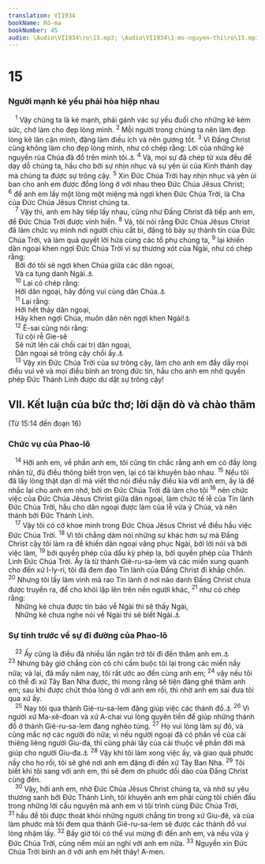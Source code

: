 ```yaml
---
translation: VI1934
bookName: Rô-ma 
bookNumber: 45
audio: \Audio\VI1934\ro\15.mp3; \Audio\VI1934\1-ms-nguyen-thi\ro\15.mp3; \Audio\VI1934\2-ms-david-dong\ro\15.mp3
---
```


<div class="title"><h1>15</h1><h3>Người mạnh kẻ yếu phải hòa hiệp nhau</h3></div>
<span class="verse ro_15_1"> <sup>1</sup> Vậy chúng ta là kẻ mạnh, phải gánh vác sự yếu đuối cho những kẻ kém sức, chớ làm cho đẹp lòng mình. </span>
<span class="verse ro_15_2"><sup>2</sup> Mỗi người trong chúng ta nên làm đẹp lòng kẻ lân cận mình, đặng làm điều ích và nên gương tốt. </span>
<span class="verse ro_15_3"><sup>3</sup> Vì Đấng Christ cũng không làm cho đẹp lòng mình, như có chép rằng: Lời của những kẻ nguyền rủa Chúa đã đổ trên mình tôi.<a data-toggle="tooltip" data-placement="bottom" title="Thi 69:9">⚓</a></span>
<span class="verse ro_15_4"><sup>4</sup> Vả, mọi sự đã chép từ xưa đều để dạy dỗ chúng ta, hầu cho bởi sự nhịn nhục và sự yên ủi của Kinh thánh dạy mà chúng ta được sự trông cậy. </span>
<span class="verse ro_15_5"><sup>5</sup> Xin Đức Chúa Trời hay nhịn nhục và yên ủi ban cho anh em được đồng lòng ở với nhau theo Đức Chúa Jêsus Christ; </span>
<span class="verse ro_15_6"><sup>6</sup> để anh em lấy một lòng một miệng mà ngợi khen Đức Chúa Trời, là Cha của Đức Chúa Jêsus Christ chúng ta. <br/></span>
<span class="verse ro_15_7"> <sup>7</sup> Vậy thì, anh em hãy tiếp lấy nhau, cũng như Đấng Christ đã tiếp anh em, để Đức Chúa Trời được vinh hiển. </span>
<span class="verse ro_15_8"><sup>8</sup> Vả, tôi nói rằng Đức Chúa Jêsus Christ đã làm chức vụ mình nơi người chịu cắt bì, đặng tỏ bày sự thành tín của Đức Chúa Trời, và làm quả quyết lời hứa cùng các tổ phụ chúng ta, </span>
<span class="verse ro_15_9"><sup>9</sup> lại khiến dân ngoại khen ngợi Đức Chúa Trời vì sự thương xót của Ngài, như có chép rằng: <br/> Bởi đó tôi sẽ ngợi khen Chúa giữa các dân ngoại, <br/> Và ca tụng danh Ngài.<a data-toggle="tooltip" data-placement="bottom" title="2Sa 22:50; Thi 18:49">⚓</a><br/></span>
<span class="verse ro_15_10"> <sup>10</sup> Lại có chép rằng: <br/> Hỡi dân ngoại, hãy đồng vui cùng dân Chúa.<a data-toggle="tooltip" data-placement="bottom" title="Phu 32:43">⚓</a><br/></span>
<span class="verse ro_15_11"> <sup>11</sup> Lại rằng: <br/> Hỡi hết thảy dân ngoại, <br/> Hãy khen ngợi Chúa, muôn dân nên ngợi khen Ngài!<a data-toggle="tooltip" data-placement="bottom" title="Thi 117:1">⚓</a><br/></span>
<span class="verse ro_15_12"> <sup>12</sup> Ê-sai cũng nói rằng: <br/> Từ cội rễ Gie-sê <br/> Sẽ nứt lên cái chồi cai trị dân ngoại, <br/> Dân ngoại sẽ trông cậy chồi ấy.<a data-toggle="tooltip" data-placement="bottom" title="Es 11:10">⚓</a><br/></span>
<span class="verse ro_15_13"> <sup>13</sup> Vậy xin Đức Chúa Trời của sự trông cậy, làm cho anh em đầy dẫy mọi điều vui vẻ và mọi điều bình an trong đức tin, hầu cho anh em nhờ quyền phép Đức Thánh Linh được dư dật sự trông cậy! <br/></span>
<div class="title"><h2>VII. Kết luận của bức thơ; lời dặn dò và chào thăm</h2><p>(Từ 15:14 đến đoạn 16)</p><h3>Chức vụ của Phao-lô</h3></div>
<span class="verse ro_15_14"> <sup>14</sup> Hỡi anh em, về phần anh em, tôi cũng tin chắc rằng anh em có đầy lòng nhân từ, đủ điều thông biết trọn vẹn, lại có tài khuyên bảo nhau. </span>
<span class="verse ro_15_15"><sup>15</sup> Nếu tôi đã lấy lòng thật dạn dĩ mà viết thơ nói điều nầy điều kia với anh em, ấy là để nhắc lại cho anh em nhớ, bởi ơn Đức Chúa Trời đã làm cho tôi </span>
<span class="verse ro_15_16"><sup>16</sup> nên chức việc của Đức Chúa Jêsus Christ giữa dân ngoại, làm chức tế lễ của Tin lành Đức Chúa Trời, hầu cho dân ngoại được làm của lễ vừa ý Chúa, và nên thánh bởi Đức Thánh Linh. <br/></span>
<span class="verse ro_15_17"> <sup>17</sup> Vậy tôi có cớ khoe mình trong Đức Chúa Jêsus Christ về điều hầu việc Đức Chúa Trời. </span>
<span class="verse ro_15_18"><sup>18</sup> Vì tôi chẳng dám nói những sự khác hơn sự mà Đấng Christ cậy tôi làm ra để khiến dân ngoại vâng phục Ngài, bởi lời nói và bởi việc làm, </span>
<span class="verse ro_15_19"><sup>19</sup> bởi quyền phép của dấu kỳ phép lạ, bởi quyền phép của Thánh Linh Đức Chúa Trời. Ấy là từ thành Giê-ru-sa-lem và các miền xung quanh cho đến xứ I-ly-ri, tôi đã đem đạo Tin lành của Đấng Christ đi khắp chốn. </span>
<span class="verse ro_15_20"><sup>20</sup> Nhưng tôi lấy làm vinh mà rao Tin lành ở nơi nào danh Đấng Christ chưa được truyền ra, để cho khỏi lập lên trên nền người khác, </span>
<span class="verse ro_15_21"><sup>21</sup> như có chép rằng: <br/> Những kẻ chưa được tin báo về Ngài thì sẽ thấy Ngài, <br/> Những kẻ chưa nghe nói về Ngài thì sẽ biết Ngài.<a data-toggle="tooltip" data-placement="bottom" title="Es 52:15">⚓</a><br/></span>
<div class="title"><h3>Sự tính trước về sự đi đường của Phao-lô</h3></div>
<span class="verse ro_15_22"> <sup>22</sup> Ấy cũng là điều đã nhiều lần ngăn trở tôi đi đến thăm anh em.<a data-toggle="tooltip" data-placement="bottom" title="Ro 1:13">⚓</a></span>
<span class="verse ro_15_23"><sup>23</sup> Nhưng bây giờ chẳng còn có chi cầm buộc tôi lại trong các miền nầy nữa; vả lại, đã mấy năm nay, tôi rất ước ao đến cùng anh em; </span>
<span class="verse ro_15_24"><sup>24</sup> vậy nếu tôi có thể đi xứ Tây Ban Nha được, thì mong rằng sẽ tiện đàng ghé thăm anh em; sau khi được chút thỏa lòng ở với anh em rồi, thì nhờ anh em sai đưa tôi qua xứ ấy. <br/></span>
<span class="verse ro_15_25"> <sup>25</sup> Nay tôi qua thành Giê-ru-sa-lem đặng giúp việc các thánh đồ.<a data-toggle="tooltip" data-placement="bottom" title="1Co 16:1-4">⚓</a></span>
<span class="verse ro_15_26"><sup>26</sup> Vì người xứ Ma-xê-đoan và xứ A-chai vui lòng quyên tiền để giúp những thánh đồ ở thành Giê-ru-sa-lem đang nghèo túng. </span>
<span class="verse ro_15_27"><sup>27</sup> Họ vui lòng làm sự đó, và cũng mắc nợ các người đó nữa; vì nếu người ngoại đã có phần về của cải thiêng liêng người Giu-đa, thì cũng phải lấy của cải thuộc về phần đời mà giúp cho người Giu-đa.<a data-toggle="tooltip" data-placement="bottom" title="1Co 9:11">⚓</a></span>
<span class="verse ro_15_28"><sup>28</sup> Vậy khi tôi làm xong việc ấy, và giao quả phước nầy cho họ rồi, tôi sẽ ghé nơi anh em đặng đi đến xứ Tây Ban Nha. </span>
<span class="verse ro_15_29"><sup>29</sup> Tôi biết khi tôi sang với anh em, thì sẽ đem ơn phước dồi dào của Đấng Christ cùng đến. <br/></span>
<span class="verse ro_15_30"> <sup>30</sup> Vậy, hỡi anh em, nhờ Đức Chúa Jêsus Christ chúng ta, và nhờ sự yêu thương sanh bởi Đức Thánh Linh, tôi khuyên anh em phải cùng tôi chiến đấu trong những lời cầu nguyện mà anh em vì tôi trình cùng Đức Chúa Trời, </span>
<span class="verse ro_15_31"><sup>31</sup> hầu để tôi được thoát khỏi những người chẳng tin trong xứ Giu-đê, và của làm phước mà tôi đem qua thành Giê-ru-sa-lem sẽ được các thánh đồ vui lòng nhậm lấy. </span>
<span class="verse ro_15_32"><sup>32</sup> Bấy giờ tôi có thể vui mừng đi đến anh em, và nếu vừa ý Đức Chúa Trời, cũng nếm mùi an nghỉ với anh em nữa. </span>
<span class="verse ro_15_33"><sup>33</sup> Nguyền xin Đức Chúa Trời bình an ở với anh em hết thảy! A-men. <br/></span>
